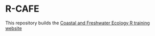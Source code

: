 # R-CAFE

This repository builds the [Coastal and Freshwater Ecology R training website](https://eageissinger.github.io/R-CAFE/)
